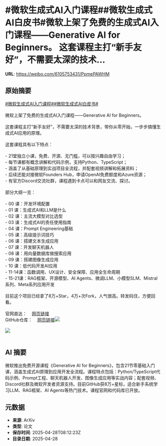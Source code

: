 # #微软生成式AI入门课程##微软生成式AI白皮书#微软上架了免费的生成式AI入门课程——Generative AI for Beginners。 这套课程主打“新手友好”，不需要太深的技术...

**URL**: https://weibo.com/6105753431/PpmePAWHM

## 原始摘要

<a href="https://m.weibo.cn/search?containerid=231522type%3D1%26t%3D10%26q%3D%23%E5%BE%AE%E8%BD%AF%E7%94%9F%E6%88%90%E5%BC%8FAI%E5%85%A5%E9%97%A8%E8%AF%BE%E7%A8%8B%23&amp;extparam=%23%E5%BE%AE%E8%BD%AF%E7%94%9F%E6%88%90%E5%BC%8FAI%E5%85%A5%E9%97%A8%E8%AF%BE%E7%A8%8B%23" data-hide=""><span class="surl-text">#微软生成式AI入门课程#</span></a><a href="https://m.weibo.cn/search?containerid=231522type%3D1%26t%3D10%26q%3D%23%E5%BE%AE%E8%BD%AF%E7%94%9F%E6%88%90%E5%BC%8FAI%E7%99%BD%E7%9A%AE%E4%B9%A6%23&amp;extparam=%23%E5%BE%AE%E8%BD%AF%E7%94%9F%E6%88%90%E5%BC%8FAI%E7%99%BD%E7%9A%AE%E4%B9%A6%23" data-hide=""><span class="surl-text">#微软生成式AI白皮书#</span></a><br><br>微软上架了免费的生成式AI入门课程——Generative AI for Beginners。  <br><br>这套课程主打“新手友好”，不需要太深的技术背景，带你从零开始，一步步搞懂生成式AI应用的原理。<br><br>这套课程具有以下特点：<br><br>- 21堂独立小课，免费、开源、无门槛，可以按兴趣自由学习；<br>- 每节课都有概念讲解和代码示例，支持Python、TypeScript；<br>- 涵盖了从基础原理到实战项目全流程，并配套视频讲解和拓展资料；<br>- 后续还能对接微软Founders Hub，申请OpenAI免费额度和Azure资源；<br>- 有官方Discord交流社群，课程遇到卡点可以和网友交流、探讨。<br><br>部分大纲一览：<br><br>- 00 课：开发环境配置<br>- 01 课：生成式AI和LLM是什么<br>- 02 课：主流大模型对比选型<br>- 03 课：生成式AI的责任使用指南<br>- 04 课：Prompt Engineering基础<br>- 05 课：高级提示词技巧<br>- 06 课：搭建文本生成应用<br>- 07 课：开发聊天机器人<br>- 08 课：用向量数据库做搜索应用<br>- 09 课：搭建图像生成应用<br>- 10 课：低代码开发AI应用<br>- 11-14课：函数调用、UX设计、安全保障、应用全生命周期<br>- 15-21课：RAG框架、开源模型、AI Agents、微调LLM、小模型SLM、Mistral系列、Meta系列应用开发<br><br>目前这个项目已经拿了8万+Star，4万+次Fork，人气很高。转发码住，方便回看。<br><br>官网直达：<a href="https://weibo.cn/sinaurl?u=https%3A%2F%2Fmicrosoft.github.io%2Fgenerative-ai-for-beginners%2F" data-hide=""><span class="url-icon"><img style="width: 1rem;height: 1rem" src="https://h5.sinaimg.cn/upload/2015/09/25/3/timeline_card_small_web_default.png" referrerpolicy="no-referrer"></span><span class="surl-text">网页链接</span></a><br>GitHub仓库：<a href="https://weibo.cn/sinaurl?u=https%3A%2F%2Fgithub.com%2Fmicrosoft%2Fgenerative-ai-for-beginners" data-hide=""><span class="url-icon"><img style="width: 1rem;height: 1rem" src="https://h5.sinaimg.cn/upload/2015/09/25/3/timeline_card_small_web_default.png" referrerpolicy="no-referrer"></span><span class="surl-text">网页链接</span></a><img style="" src="https://tvax4.sinaimg.cn/large/006Fd7o3gy1i0wl3hr3wzj30zk0k0qfr.jpg" referrerpolicy="no-referrer"><br><br><img style="" src="https://tvax2.sinaimg.cn/large/006Fd7o3gy1i0wl3ixvdtj30zk0o3dqb.jpg" referrerpolicy="no-referrer"><br><br>

## AI 摘要

微软推出免费开源课程《Generative AI for Beginners》，包含21节零基础入门课，涵盖生成式AI原理到应用开发全流程。课程特点包括：Python/TypeScript代码示例、Prompt工程、聊天机器人开发、图像生成应用等实战内容；配套视频、Discord社群及微软开发者资源支持。目前GitHub获8万+星标，适合新手系统学习LLM、RAG框架、AI Agents等热门技术。课程官网和代码库已开放。

## 元数据

- **来源**: ArXiv
- **类型**: 论文
- **保存时间**: 2025-04-28T08:12:23Z
- **目录日期**: 2025-04-28
